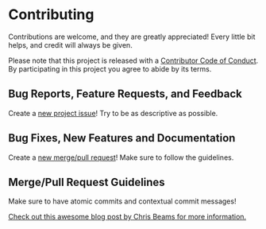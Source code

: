 # Contributing
Contributions are welcome, and they are greatly appreciated!
Every little bit helps, and credit will always be given.

Please note that this project is released with a
[Contributor Code of Conduct](CODE_OF_CONDUCT.md). By participating in this
project you agree to abide by its terms.

## Bug Reports, Feature Requests, and Feedback
Create a [new project issue][1]! Try to be as descriptive as possible.

## Bug Fixes, New Features and Documentation
Create a [new merge/pull request][2]! Make sure to follow the guidelines.

## Merge/Pull Request Guidelines
Make sure to have atomic commits and contextual commit messages!

[Check out this awesome blog post by Chris Beams for more information.][3]

[1]: https://github.com/pawamoy/cookie-poetry/issues/new
[2]: https://github.com/pawamoy/cookie-poetry/compare
[3]: http://chris.beams.io/posts/git-commit/
